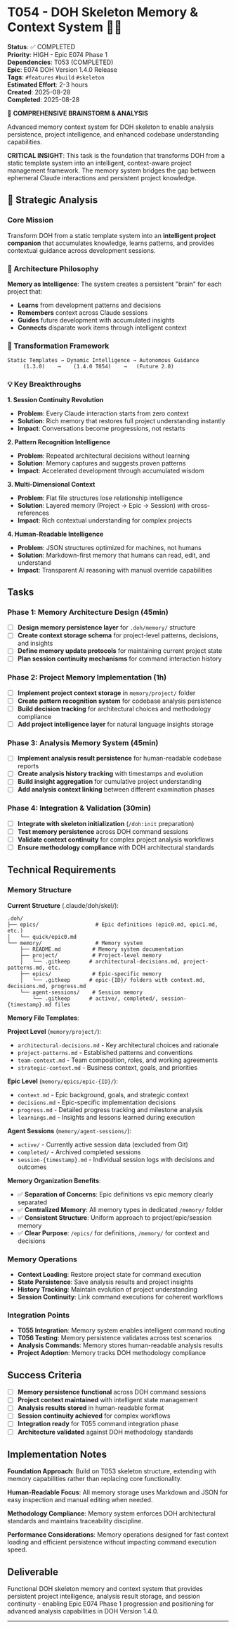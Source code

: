 # T054 - DOH Skeleton Memory & Context System 🧠💡

**Status**: ✅ COMPLETED  
**Priority**: HIGH - Epic E074 Phase 1  
**Dependencies**: T053 (COMPLETED)  
**Epic**: E074 DOH Version 1.4.0 Release  
**Tags**: `#features` `#build` `#skeleton`  
**Estimated Effort**: 2-3 hours  
**Created**: 2025-08-28  
**Completed**: 2025-08-28  

🧠 **COMPREHENSIVE BRAINSTORM & ANALYSIS**

Advanced memory context system for DOH skeleton to enable analysis persistence, project intelligence, and enhanced codebase understanding capabilities.

**CRITICAL INSIGHT**: This task is the foundation that transforms DOH from a static template system into an intelligent, context-aware project management framework. The memory system bridges the gap between ephemeral Claude interactions and persistent project knowledge.

## 🎯 Strategic Analysis

### Core Mission

Transform DOH from a static template system into an **intelligent project companion** that accumulates knowledge, learns patterns, and provides contextual guidance across development sessions.

### 🧩 Architecture Philosophy

**Memory as Intelligence**: The system creates a persistent "brain" for each project that:

- **Learns** from development patterns and decisions
- **Remembers** context across Claude sessions
- **Guides** future development with accumulated insights
- **Connects** disparate work items through intelligent context

### 🔄 Transformation Framework

```
Static Templates → Dynamic Intelligence → Autonomous Guidance
     (1.3.0)    →    (1.4.0 T054)    →   (Future 2.0)
```

### 💡 Key Breakthroughs

**1. Session Continuity Revolution**

- **Problem**: Every Claude interaction starts from zero context
- **Solution**: Rich memory that restores full project understanding instantly
- **Impact**: Conversations become progressions, not restarts

**2. Pattern Recognition Intelligence**

- **Problem**: Repeated architectural decisions without learning
- **Solution**: Memory captures and suggests proven patterns
- **Impact**: Accelerated development through accumulated wisdom

**3. Multi-Dimensional Context**

- **Problem**: Flat file structures lose relationship intelligence
- **Solution**: Layered memory (Project → Epic → Session) with cross-references
- **Impact**: Rich contextual understanding for complex projects

**4. Human-Readable Intelligence**

- **Problem**: JSON structures optimized for machines, not humans
- **Solution**: Markdown-first memory that humans can read, edit, and understand
- **Impact**: Transparent AI reasoning with manual override capabilities

## Tasks

### Phase 1: Memory Architecture Design (45min)

- [ ] **Design memory persistence layer** for `.doh/memory/` structure
- [ ] **Create context storage schema** for project-level patterns, decisions, and insights
- [ ] **Define memory update protocols** for maintaining current project state
- [ ] **Plan session continuity mechanisms** for command interaction history

### Phase 2: Project Memory Implementation (1h)

- [ ] **Implement project context storage** in `memory/project/` folder
- [ ] **Create pattern recognition system** for codebase analysis persistence
- [ ] **Build decision tracking** for architectural choices and methodology compliance
- [ ] **Add project intelligence layer** for natural language insights storage

### Phase 3: Analysis Memory System (45min)

- [ ] **Implement analysis result persistence** for human-readable codebase reports
- [ ] **Create analysis history tracking** with timestamps and evolution
- [ ] **Build insight aggregation** for cumulative project understanding
- [ ] **Add analysis context linking** between different examination phases

### Phase 4: Integration & Validation (30min)

- [ ] **Integrate with skeleton initialization** (`/doh:init` preparation)
- [ ] **Test memory persistence** across DOH command sessions
- [ ] **Validate context continuity** for complex project analysis workflows
- [ ] **Ensure methodology compliance** with DOH architectural standards

## Technical Requirements

### Memory Structure

**Current Structure** (.claude/doh/skel/):

```
.doh/
├── epics/                  # Epic definitions (epic0.md, epic1.md, etc.)
│   └── quick/epic0.md     
└── memory/                 # Memory system
    ├── README.md          # Memory system documentation
    ├── project/           # Project-level memory
    │   └── .gitkeep      # architectural-decisions.md, project-patterns.md, etc.
    ├── epics/             # Epic-specific memory
    │   └── .gitkeep      # epic-{ID}/ folders with context.md, decisions.md, progress.md
    └── agent-sessions/    # Session memory
        └── .gitkeep      # active/, completed/, session-{timestamp}.md files
```

**Memory File Templates**:

**Project Level** (`memory/project/`):

- `architectural-decisions.md` - Key architectural choices and rationale
- `project-patterns.md` - Established patterns and conventions  
- `team-context.md` - Team composition, roles, and working agreements
- `strategic-context.md` - Business context, goals, and priorities

**Epic Level** (`memory/epics/epic-{ID}/`):

- `context.md` - Epic background, goals, and strategic context
- `decisions.md` - Epic-specific implementation decisions
- `progress.md` - Detailed progress tracking and milestone analysis
- `learnings.md` - Insights and lessons learned during execution

**Agent Sessions** (`memory/agent-sessions/`):

- `active/` - Currently active session data (excluded from Git)
- `completed/` - Archived completed sessions
- `session-{timestamp}.md` - Individual session logs with decisions and outcomes

**Memory Organization Benefits**:

- ✅ **Separation of Concerns**: Epic definitions vs epic memory clearly separated
- ✅ **Centralized Memory**: All memory types in dedicated `/memory/` folder
- ✅ **Consistent Structure**: Uniform approach to project/epic/session memory
- ✅ **Clear Purpose**: `/epics/` for definitions, `/memory/` for context and decisions

### Memory Operations

- **Context Loading**: Restore project state for command execution
- **State Persistence**: Save analysis results and project insights
- **History Tracking**: Maintain evolution of project understanding
- **Session Continuity**: Link command executions for coherent workflows

### Integration Points

- **T055 Integration**: Memory system enables intelligent command routing
- **T056 Testing**: Memory persistence validates across test scenarios
- **Analysis Commands**: Memory stores human-readable analysis results
- **Project Adoption**: Memory tracks DOH methodology compliance

## Success Criteria

- [ ] **Memory persistence functional** across DOH command sessions
- [ ] **Project context maintained** with intelligent state management
- [ ] **Analysis results stored** in human-readable format
- [ ] **Session continuity achieved** for complex workflows
- [ ] **Integration ready** for T055 command integration phase
- [ ] **Architecture validated** against DOH methodology standards

## Implementation Notes

**Foundation Approach**: Build on T053 skeleton structure, extending with memory capabilities rather than replacing core functionality.

**Human-Readable Focus**: All memory storage uses Markdown and JSON for easy inspection and manual editing when needed.

**Methodology Compliance**: Memory system enforces DOH architectural standards and maintains traceability discipline.

**Performance Considerations**: Memory operations designed for fast context loading and efficient persistence without impacting command execution speed.

## Deliverable

Functional DOH skeleton memory and context system that provides persistent project intelligence, analysis result storage, and session continuity - enabling Epic E074 Phase 1 progression and positioning for advanced analysis capabilities in DOH Version 1.4.0.

---
